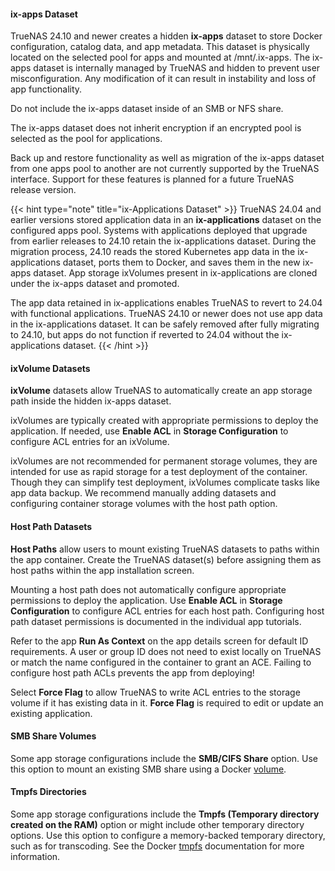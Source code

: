&NewLine;

#### ix-apps Dataset

TrueNAS 24.10 and newer creates a hidden **ix-apps** dataset to store Docker configuration, catalog data, and app metadata.
This dataset is physically located on the selected pool for apps and mounted at <file>/mnt/.ix-apps</file>.
The ix-apps dataset is internally managed by TrueNAS and hidden to prevent user misconfiguration.
Any modification of it can result in instability and loss of app functionality.

Do not include the ix-apps dataset inside of an SMB or NFS share.

The ix-apps dataset does not inherit encryption if an encrypted pool is selected as the pool for applications.

Back up and restore functionality as well as migration of the ix-apps dataset from one apps pool to another are not currently supported by the TrueNAS interface.
Support for these features is planned for a future TrueNAS release version.

{{< hint type="note" title="ix-Applications Dataset" >}}
TrueNAS 24.04 and earlier versions stored application data in an **ix-applications** dataset on the configured apps pool.
Systems with applications deployed that upgrade from earlier releases to 24.10 retain the ix-applications dataset.
During the migration process, 24.10 reads the stored Kubernetes app data in the ix-applications dataset, ports them to Docker, and saves them in the new ix-apps dataset.
App storage ixVolumes present in ix-applications are cloned under the ix-apps dataset and promoted.

The app data retained in ix-applications enables TrueNAS to revert to 24.04 with functional applications.
TrueNAS 24.10 or newer does not use app data in the ix-applications dataset.
It can be safely removed after fully migrating to 24.10, but apps do not function if reverted to 24.04 without the ix-applications dataset.
{{< /hint >}}

#### ixVolume Datasets

**ixVolume** datasets allow TrueNAS to automatically create an app storage path inside the hidden ix-apps dataset.

ixVolumes are typically created with appropriate permissions to deploy the application.
If needed, use **Enable ACL** in **Storage Configuration** to configure ACL entries for an ixVolume.

ixVolumes are not recommended for permanent storage volumes, they are intended for use as rapid storage for a test deployment of the container.
Though they can simplify test deployment, ixVolumes complicate tasks like app data backup.
We recommend manually adding datasets and configuring container storage volumes with the host path option.

#### Host Path Datasets

**Host Paths** allow users to mount existing TrueNAS datasets to paths within the app container.
Create the TrueNAS dataset(s) before assigning them as host paths within the app installation screen.

Mounting a host path does not automatically configure appropriate permissions to deploy the application.
Use **Enable ACL** in **Storage Configuration** to configure ACL entries for each host path.
Configuring host path dataset permissions is documented in the individual app tutorials.

Refer to the app **Run As Context** on the app details screen for default ID requirements.
A user or group ID does not need to exist locally on TrueNAS or match the name configured in the container to grant an ACE.
Failing to configure host path ACLs prevents the app from deploying!

Select **Force Flag** to allow TrueNAS to write ACL entries to the storage volume if it has existing data in it.
**Force Flag** is required to edit or update an existing application.

#### SMB Share Volumes

Some app storage configurations include the **SMB/CIFS Share** option.
Use this option to mount an existing SMB share using a Docker [volume](https://docs.docker.com/engine/storage/#volumes).

#### Tmpfs Directories

Some app storage configurations include the **Tmpfs (Temporary directory created on the RAM)** option or might include other temporary directory options.
Use this option to configure a memory-backed temporary directory, such as for transcoding.
See the Docker [tmpfs](https://docs.docker.com/engine/storage/#tmpfs) documentation for more information.